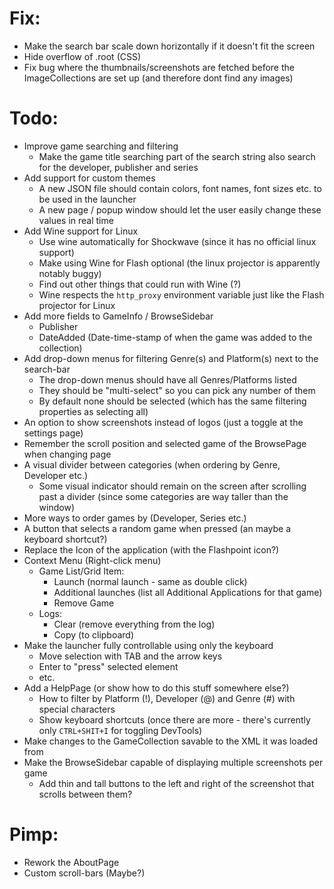 # Fix:
* Make the search bar scale down horizontally if it doesn't fit the screen
* Hide overflow of .root (CSS)
* Fix bug where the thumbnails/screenshots are fetched before the ImageCollections are set up (and therefore dont find any images)

# Todo:
* Improve game searching and filtering
  - Make the game title searching part of the search string also search for the developer, publisher and series
* Add support for custom themes
  - A new JSON file should contain colors, font names, font sizes etc. to be used in the launcher
  - A new page / popup window should let the user easily change these values in real time
* Add Wine support for Linux
  - Use wine automatically for Shockwave (since it has no official linux support) 
  - Make using Wine for Flash optional (the linux projector is apparently notably buggy)
  - Find out other things that could run with Wine (?)
  - Wine respects the ``http_proxy`` environment variable just like the Flash projector for Linux
* Add more fields to GameInfo / BrowseSidebar
  - Publisher
  - DateAdded (Date-time-stamp of when the game was added to the collection)
* Add drop-down menus for filtering Genre(s) and Platform(s) next to the search-bar
  - The drop-down menus should have all Genres/Platforms listed
  - They should be "multi-select" so you can pick any number of them
  - By default none should be selected (which has the same filtering properties as selecting all)
* An option to show screenshots instead of logos (just a toggle at the settings page)
* Remember the scroll position and selected game of the BrowsePage when changing page
* A visual divider between categories (when ordering by Genre, Developer etc.)
  - Some visual indicator should remain on the screen after scrolling past a divider 
    (since some categories are way taller than the window)
* More ways to order games by (Developer, Series etc.)
* A button that selects a random game when pressed (an maybe a keyboard shortcut?)
* Replace the Icon of the application (with the Flashpoint icon?)
* Context Menu (Right-click menu)
  - Game List/Grid Item:
    * Launch (normal launch - same as double click)
    * Additional launches (list all Additional Applications for that game)
    * Remove Game
  - Logs:
    * Clear (remove everything from the log)
    * Copy (to clipboard)
* Make the launcher fully controllable using only the keyboard
  - Move selection with TAB and the arrow keys
  - Enter to "press" selected element
  - etc.
* Add a HelpPage (or show how to do this stuff somewhere else?)
  - How to filter by Platform (!), Developer (@) and Genre (#) with special characters
  - Show keyboard shortcuts (once there are more - there's currently only ``CTRL+SHIT+I`` for toggling DevTools)
* Make changes to the GameCollection savable to the XML it was loaded from
* Make the BrowseSidebar capable of displaying multiple screenshots per game
  - Add thin and tall buttons to the left and right of the screenshot that scrolls between them?

# Pimp:
* Rework the AboutPage
* Custom scroll-bars (Maybe?)
